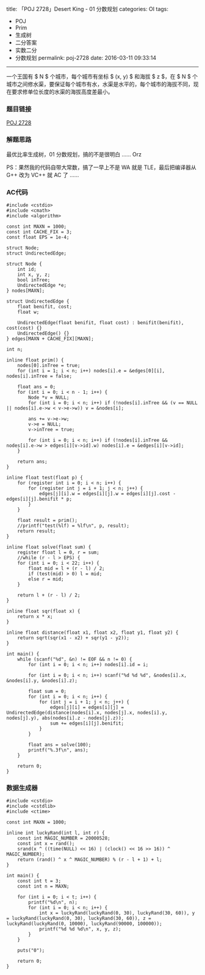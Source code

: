 title: 「POJ 2728」Desert King - 01 分数规划
categories: OI
tags: 
  - POJ
  - Prim
  - 生成树
  - 二分答案
  - 实数二分
  - 分数规划
permalink: poj-2728
date: 2016-03-11 09:33:14
---

一个王国有 $ N $ 个城市，每个城市有坐标 $ (x, y) $ 和海拔 $ z $，在 $ N $ 个城市之间修水渠，要保证每个城市有水，水渠是水平的，每个城市的海拔不同，现在要求修单位长度的水渠的海拔高度差最小。

<!-- more -->

### 题目链接
[POJ 2728](http://poj.org/problem?id=2728)

### 解题思路
最优比率生成树，01 分数规划，搞的不是很明白 …… Orz

PS：果然我的代码自带大常数，搞了一早上不是 WA 就是 TLE，最后把编译器从 G++ 改为 VC++ 就 AC 了 ……

### AC代码
<!-- c++ -->
```
#include <cstdio>
#include <cmath>
#include <algorithm>

const int MAXN = 1000;
const int CACHE_FIX = 3;
const float EPS = 1e-4;

struct Node;
struct UndirectedEdge;

struct Node {
	int id;
	int x, y, z;
	bool inTree;
	UndirectedEdge *e;
} nodes[MAXN];

struct UndirectedEdge {
	float benifit, cost;
	float w;

	UndirectedEdge(float benifit, float cost) : benifit(benifit), cost(cost) {}
	UndirectedEdge() {}
} edges[MAXN + CACHE_FIX][MAXN];

int n;

inline float prim() {
	nodes[0].inTree = true;
	for (int i = 1; i < n; i++) nodes[i].e = &edges[0][i], nodes[i].inTree = false;

	float ans = 0;
	for (int i = 0; i < n - 1; i++) {
		Node *v = NULL;
		for (int i = 0; i < n; i++) if (!nodes[i].inTree && (v == NULL || nodes[i].e->w < v->e->w)) v = &nodes[i];

		ans += v->e->w;
		v->e = NULL;
		v->inTree = true;

		for (int i = 0; i < n; i++) if (!nodes[i].inTree && nodes[i].e->w > edges[i][v->id].w) nodes[i].e = &edges[i][v->id];
	}

	return ans;
}

inline float test(float p) {
	for (register int i = 0; i < n; i++) {
		for (register int j = i + 1; j < n; j++) {
			edges[j][i].w = edges[i][j].w = edges[i][j].cost - edges[i][j].benifit * p;
		}
	}

	float result = prim();
	//printf("test(%lf) = %lf\n", p, result);
	return result;
}

inline float solve(float sum) {
	register float l = 0, r = sum;
	//while (r - l > EPS) {
	for (int i = 0; i < 22; i++) {
		float mid = l + (r - l) / 2;
		if (test(mid) > 0) l = mid;
		else r = mid;
	}

	return l + (r - l) / 2;
}

inline float sqr(float x) {
	return x * x;
}

inline float distance(float x1, float x2, float y1, float y2) {
	return sqrt(sqr(x1 - x2) + sqr(y1 - y2));
}

int main() {
	while (scanf("%d", &n) != EOF && n != 0) {
		for (int i = 0; i < n; i++) nodes[i].id = i;

		for (int i = 0; i < n; i++) scanf("%d %d %d", &nodes[i].x, &nodes[i].y, &nodes[i].z);

		float sum = 0;
		for (int i = 0; i < n; i++) {
			for (int j = i + 1; j < n; j++) {
				edges[j][i] = edges[i][j] = UndirectedEdge(distance(nodes[i].x, nodes[j].x, nodes[i].y, nodes[j].y), abs(nodes[i].z - nodes[j].z));
				sum += edges[i][j].benifit;
			}
		}

		float ans = solve(100);
		printf("%.3f\n", ans);
	}

	return 0;
}
```

### 数据生成器
<!-- c++ -->
```
#include <cstdio>
#include <cstdlib>
#include <ctime>

const int MAXN = 1000;

inline int luckyRand(int l, int r) {
	const int MAGIC_NUMBER = 20000528;
	const int x = rand();
	srand(x ^ ((time(NULL) << 16) | (clock() << 16 >> 16)) ^ MAGIC_NUMBER);
	return (rand() ^ x ^ MAGIC_NUMBER) % (r - l + 1) + l;
}

int main() {
	const int t = 3;
	const int n = MAXN;

	for (int i = 0; i < t; i++) {
		printf("%d\n", n);
		for (int i = 0; i < n; i++) {
			int x = luckyRand(luckyRand(0, 30), luckyRand(30, 60)), y = luckyRand(luckyRand(0, 30), luckyRand(30, 60)), z = luckyRand(luckyRand(0, 10000), luckyRand(90000, 100000));
			printf("%d %d %d\n", x, y, z);
		}
	}

	puts("0");

	return 0;
}
```
